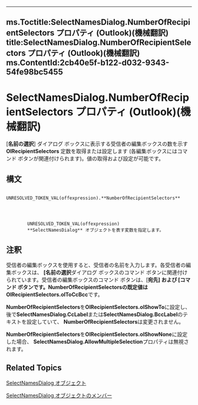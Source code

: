 

---
ms.Toctitle:SelectNamesDialog.NumberOfRecipientSelectors プロパティ (Outlook)(機械翻訳)
title:SelectNamesDialog.NumberOfRecipientSelectors プロパティ (Outlook)(機械翻訳)
ms.ContentId:2cb40e5f-b122-d032-9343-54fe98bc5455
---
# SelectNamesDialog.NumberOfRecipientSelectors プロパティ (Outlook)(機械翻訳)




[**名前の選択**] ダイアログ ボックスに表示する受信者の編集ボックスの数を示す **OlRecipientSelectors** 定数を取得または設定します (各編集ボックスにはコマンド ボタンが関連付けられます)。値の取得および設定が可能です。

## 構文

            UNRESOLVED_TOKEN_VAL(offexpression).**NumberOfRecipientSelectors**




            UNRESOLVED_TOKEN_VAL(offexpression)
            **SelectNamesDialog** オブジェクトを表す変数を指定します。



## 注釈
受信者の編集ボックスを使用すると、受信者の名前を入力します。各受信者の編集ボックスは、 **[名前の選択**ダイアログ ボックスのコマンド ボタンに関連付けられています。受信者の編集ボックスのコマンド ボタンは、[**宛先] および [**コマンド ボタンです。**NumberOfRecipientSelectors**の既定値は**OlRecipientSelectors.olToCcBcc**です。



**NumberOfRecipientSelectors**を**OlRecipientSelectors.olShowTo**に設定し、後で**SelectNamesDialog.CcLabel**または**SelectNamesDialog.BccLabel**のテキストを設定していて、 **NumberOfRecipientSelectors**は変更されません。



**NumberOfRecipientSelectors**を**OlRecipientSelectors.olShowNone**に設定した場合、 **SelectNamesDialog.AllowMultipleSelection**プロパティは無視されます。



## Related Topics

[SelectNamesDialog オブジェクト](1522736a-3cad-9f1c-4da9-b52a3a01731c.md)

[SelectNamesDialog オブジェクトのメンバー](0f5546af-f89a-8a8b-ced9-a2d646bf9634.md)




